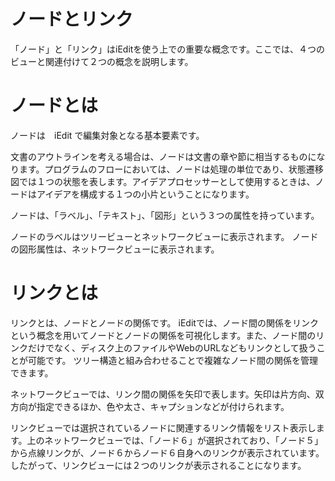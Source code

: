 # ノードとリンク

「ノード」と「リンク」はiEditを使う上での重要な概念です。ここでは、４つのビューと関連付けて２つの概念を説明します。

# ノードとは
ノードは　iEdit で編集対象となる基本要素です。

文書のアウトラインを考える場合は、ノードは文書の章や節に相当するものになります。プログラムのフローにおいては、ノードは処理の単位であり、状態遷移図では１つの状態を表します。アイデアプロセッサーとして使用するときは、ノードはアイデアを構成する１つの小片ということになります。

ノードは、「ラベル」、「テキスト」、「図形」という３つの属性を持っています。

ノードのラベルはツリービューとネットワークビューに表示されます。
ノードの図形属性は、ネットワークビューに表示されます。

# リンクとは
リンクとは、ノードとノードの関係です。
iEditでは、ノード間の関係をリンクという概念を用いてノードとノードの関係を可視化します。また、ノード間のリンクだけでなく、ディスク上のファイルやWebのURLなどもリンクとして扱うことが可能です。
ツリー構造と組み合わせることで複雑なノード間の関係を管理できます。

ネットワークビューでは、リンク間の関係を矢印で表します。矢印は片方向、双方向が指定できるほか、色や太さ、キャプションなどが付けられます。


リンクビューでは選択されているノードに関連するリンク情報をリスト表示します。上のネットワークビューでは、「ノード６」が選択されており、「ノード５」から点線リンクが、ノード６からノード６自身へのリンクが表示されています。したがって、リンクビューには２つのリンクが表示されることになります。

